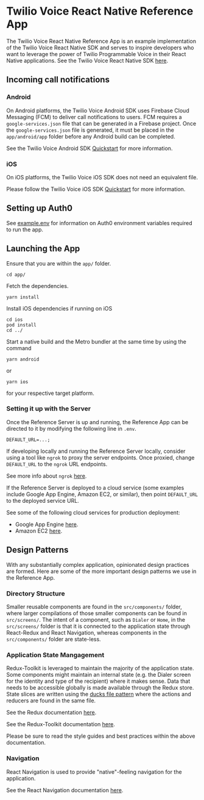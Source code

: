 # Twilio Voice React Native Reference App

The Twilio Voice React Native Reference App is an example implementation of the Twilio Voice React Native SDK and serves to inspire developers who want to leverage the power of Twilio Programmable Voice in their React Native applications. See the Twilio Voice React Native SDK [here](https://github.com/twilio/twilio-voice-react-native).

## Incoming call notifications

### Android
On Android platforms, the Twilio Voice Android SDK uses Firebase Cloud Messaging (FCM) to deliver call notifications to users. FCM requires a `google-services.json` file that can be generated in a Firebase project. Once the `google-services.json` file is generated, it must be placed in the `app/android/app` folder before any Android build can be completed.

See the Twilio Voice Android SDK [Quickstart](https://github.com/twilio/voice-quickstart-android#bullet1) for more information.

### iOS
On iOS platforms, the Twilio Voice iOS SDK does not need an equivalent file.

Please follow the Twilio Voice iOS SDK [Quickstart](https://github.com/twilio/voice-quickstart-ios#6-create-a-push-credential-with-your-voip-service-certificate) for more information.

## Setting up Auth0

See [example.env](example.env) for information on Auth0 environment variables required to run the app.

## Launching the App

Ensure that you are within the `app/` folder.

```
cd app/
```

Fetch the dependencies.

```
yarn install
```

Install iOS dependencies if running on iOS

```
cd ios
pod install
cd ../
```

Start a native build and the Metro bundler at the same time by using the command

```
yarn android
```

or

```
yarn ios
```

for your respective target platform.

### Setting it up with the Server

Once the Reference Server is up and running, the Reference App can be directed to it by modifying the following line in `.env`.

```
DEFAULT_URL=...;
```

If developing locally and running the Reference Server locally, consider using a tool like `ngrok` to proxy the server endpoints. Once proxied, change `DEFAULT_URL` to the `ngrok` URL endpoints.

See more info about `ngrok` [here](https://ngrok.com/).

If the Reference Server is deployed to a cloud service (some examples include Google App Engine, Amazon EC2, or similar), then point `DEFAULT_URL` to the deployed service URL.

See some of the following cloud services for production deployment:

- Google App Engine [here](https://cloud.google.com/).
- Amazon EC2 [here](https://aws.amazon.com/).

## Design Patterns

With any substantially complex application, opinionated design practices are formed. Here are some of the more important design patterns we use in the Reference App.

### Directory Structure

Smaller reusable components are found in the `src/components/` folder, where larger compilations of those smaller components can be found in `src/screens/`. The intent of a component, such as `Dialer` or `Home`, in the `src/screens/` folder is that it is connected to the application state through React-Redux and React Navigation, whereas components in the `src/components/` folder are state-less.

### Application State Mangagement

Redux-Toolkit is leveraged to maintain the majority of the application state. Some components might maintain an internal state (e.g. the Dialer screen for the identity and type of the recipient) where it makes sense. Data that needs to be accessible globally is made available through the Redux store. State slices are written using the [ducks file pattern](https://github.com/erikras/ducks-modular-redux) where the actions and reducers are found in the same file.

See the Redux documentation [here](https://redux.js.org/introduction/getting-started).

See the Redux-Toolkit documentation [here](https://redux-toolkit.js.org/introduction/getting-started).

Please be sure to read the style guides and best practices within the above documentation.

### Navigation

React Navigation is used to provide "native"-feeling navigation for the application.

See the React Navigation documentation [here](https://reactnavigation.org/docs/getting-started/).
